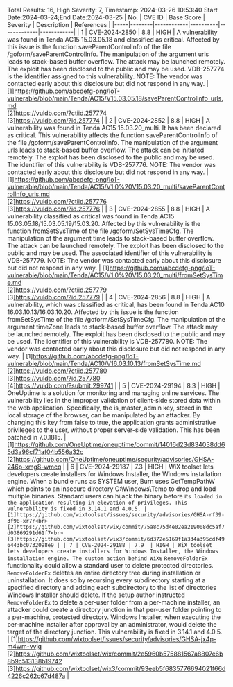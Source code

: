 Total Results: 16, High Severity: 7, Timestamp: 2024-03-26 10:53:40
Start Date:2024-03-24;End Date:2024-03-25
| No. | CVE ID | Base Score | Severity | Description | References |
|-----|--------|------------|----------|-------------|------------|
| 1 | CVE-2024-2850 | 8.8  | HIGH | A vulnerability was found in Tenda AC15 15.03.05.18 and classified as critical. Affected by this issue is the function saveParentControlInfo of the file /goform/saveParentControlInfo. The manipulation of the argument urls leads to stack-based buffer overflow. The attack may be launched remotely. The exploit has been disclosed to the public and may be used. VDB-257774 is the identifier assigned to this vulnerability. NOTE: The vendor was contacted early about this disclosure but did not respond in any way. | [1]https://github.com/abcdefg-png/IoT-vulnerable/blob/main/Tenda/AC15/V15.03.05.18/saveParentControlInfo_urls.md<br>[2]https://vuldb.com/?ctiid.257774<br>[3]https://vuldb.com/?id.257774 |
| 2 | CVE-2024-2852 | 8.8  | HIGH | A vulnerability was found in Tenda AC15 15.03.20_multi. It has been declared as critical. This vulnerability affects the function saveParentControlInfo of the file /goform/saveParentControlInfo. The manipulation of the argument urls leads to stack-based buffer overflow. The attack can be initiated remotely. The exploit has been disclosed to the public and may be used. The identifier of this vulnerability is VDB-257776. NOTE: The vendor was contacted early about this disclosure but did not respond in any way. | [1]https://github.com/abcdefg-png/IoT-vulnerable/blob/main/Tenda/AC15/V1.0%20V15.03.20_multi/saveParentControlInfo_urls.md<br>[2]https://vuldb.com/?ctiid.257776<br>[3]https://vuldb.com/?id.257776 |
| 3 | CVE-2024-2855 | 8.8  | HIGH | A vulnerability classified as critical was found in Tenda AC15 15.03.05.18/15.03.05.19/15.03.20. Affected by this vulnerability is the function fromSetSysTime of the file /goform/SetSysTimeCfg. The manipulation of the argument time leads to stack-based buffer overflow. The attack can be launched remotely. The exploit has been disclosed to the public and may be used. The associated identifier of this vulnerability is VDB-257779. NOTE: The vendor was contacted early about this disclosure but did not respond in any way. | [1]https://github.com/abcdefg-png/IoT-vulnerable/blob/main/Tenda/AC15/V1.0%20V15.03.20_multi/fromSetSysTime.md<br>[2]https://vuldb.com/?ctiid.257779<br>[3]https://vuldb.com/?id.257779 |
| 4 | CVE-2024-2856 | 8.8  | HIGH | A vulnerability, which was classified as critical, has been found in Tenda AC10 16.03.10.13/16.03.10.20. Affected by this issue is the function fromSetSysTime of the file /goform/SetSysTimeCfg. The manipulation of the argument timeZone leads to stack-based buffer overflow. The attack may be launched remotely. The exploit has been disclosed to the public and may be used. The identifier of this vulnerability is VDB-257780. NOTE: The vendor was contacted early about this disclosure but did not respond in any way. | [1]https://github.com/abcdefg-png/IoT-vulnerable/blob/main/Tenda/AC10/V16.03.10.13/fromSetSysTime.md<br>[2]https://vuldb.com/?ctiid.257780<br>[3]https://vuldb.com/?id.257780<br>[4]https://vuldb.com/?submit.299741 |
| 5 | CVE-2024-29194 | 8.3  | HIGH | OneUptime is a solution for monitoring and managing online services. The vulnerability lies in the improper validation of client-side stored data within the web application. Specifically, the is_master_admin key, stored in the local storage of the browser, can be manipulated by an attacker. By changing this key from false to true, the application grants administrative privileges to the user, without proper server-side validation.  This has been patched in 7.0.1815. | [1]https://github.com/OneUptime/oneuptime/commit/14016d23d834038dd65d3a96cf71af04b556a32c<br>[2]https://github.com/OneUptime/oneuptime/security/advisories/GHSA-246p-xmg8-wmcq |
| 6 | CVE-2024-29187 | 7.3  | HIGH | WiX toolset lets developers create installers for Windows Installer, the Windows installation engine. When a bundle runs as SYSTEM user, Burn uses GetTempPathW which points to an insecure directory C:\Windows\Temp to drop and load multiple binaries. Standard users can hijack the binary before it`s loaded in the application resulting in elevation of privileges. This vulnerability is fixed in 3.14.1 and 4.0.5. | [1]https://github.com/wixtoolset/issues/security/advisories/GHSA-rf39-3f98-xr7r<br>[2]https://github.com/wixtoolset/wix/commit/75a8c75d4e02ea219008dc5af7d03869291d61f7<br>[3]https://github.com/wixtoolset/wix3/commit/6d372e5169f1a334a395cdf496443bc0732098e9 |
| 7 | CVE-2024-29188 | 7.9  | HIGH | WiX toolset lets developers create installers for Windows Installer, the Windows installation engine. The custom action behind WiX`s `RemoveFolderEx` functionality could allow a standard user to delete protected directories. `RemoveFolderEx` deletes an entire directory tree during installation or uninstallation. It does so by recursing every subdirectory starting at a specified directory and adding each subdirectory to the list of directories Windows Installer should delete. If the setup author instructed `RemoveFolderEx` to delete a per-user folder from a per-machine installer, an attacker could create a directory junction in that per-user folder pointing to a per-machine, protected directory. Windows Installer, when executing the per-machine installer after approval by an administrator, would delete the target of the directory junction. This vulnerability is fixed in 3.14.1 and 4.0.5. | [1]https://github.com/wixtoolset/issues/security/advisories/GHSA-jx4p-m4wm-vvjg<br>[2]https://github.com/wixtoolset/wix/commit/2e5960b575881567a8807e6b8b9c513138b19742<br>[3]https://github.com/wixtoolset/wix3/commit/93eeb5f6835776694021f66d4226c262c67d487a |

